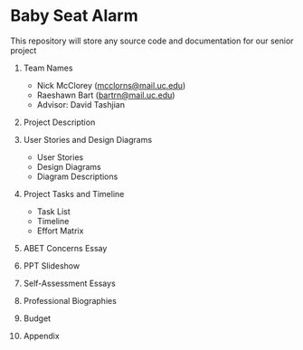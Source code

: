 # Baby Seat Alarm
This repository will store any source code and documentation for our senior project

1. Team Names
    - Nick McClorey (mcclorns@mail.uc.edu)
    - Raeshawn Bart (bartrn@mail.uc.edu)
    - Advisor: David Tashjian

2. Project Description
3. User Stories and Design Diagrams
    - User Stories
    - Design Diagrams
    - Diagram Descriptions
4. Project Tasks and Timeline
    - Task List
    - Timeline
    - Effort Matrix
5. ABET Concerns Essay
6. PPT Slideshow
7. Self-Assessment Essays
8. Professional Biographies
9. Budget
10. Appendix
